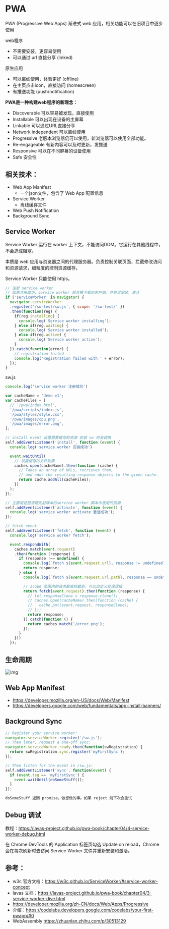 # PWA

PWA (Progressive Web Apps) 渐进式 web 应用，相关功能可以在旧项目中逐步使用

web程序 
* 不需要安装，更容易使用
* 可以通过 url 直接分享 (linked)

原生应用
* 可以离线使用，体验更好 (offline)
* 在主页点击icon，直接访问 (homescreen)
* 有推送功能 (push/notification)

**PWA是一种构建web程序的新理念：**

* Discoverable 可以容易被发现，直接使用
* Installable 可以出现在设备的主屏幕
* Linkable 可以通过URL直接分享
* Network independent 可以离线使用
* Progressive 老版本浏览器仍可以使用，新浏览器可以使用全部功能。
* Re-engageable 有新内容可以及时更新，发推送
* Responsive 可以在不同屏幕的设备使用
* Safe 安全性


## 相关技术：

* Web App Manifest
    * 一个json文件，包含了 Web App 配置信息
* Service Worker
    * 离线缓存文件
* Web Push Notification
* Background Sync

## Service Worker

Service Worker 运行在 worker 上下文，不能访问DOM。它运行在其他线程中，不会造成阻塞。

本质是 web 应用与浏览器之间的代理服务器。负责控制关联页面，拦截修改访问和资源请求，细粒度的控制资源缓存。

Service Worker 只能使用 https。

``` JavaScript
// 注册 service worker
// 如果注册成功，service worker 就会被下载到客户端，并尝试安装、激活
if ('serviceWorker' in navigator) {
  navigator.serviceWorker
  .register('/sw-test/sw.js', { scope: '/sw-test/' })
  .then(function(reg) {
    if(reg.installing) {
      console.log('Service worker installing');
    } else if(reg.waiting) {
      console.log('Service worker installed');
    } else if(reg.active) {
      console.log('Service worker active');
    }
  }).catch(function(error) {
    // registration failed
    console.log('Registration failed with ' + error);
  });
}
```

sw.js
``` JavaScript
console.log('service worker 注册成功')

var cacheName = 'demo-v1';
var cacheFiles = [
  // '/pwa/index.html',
  '/pwa/scripts/index.js',
  '/pwa/styles/style.css',
  '/pwa/images/cpu.png',
  '/pwa/images/error.png',
];

// install event 设置需要缓存的资源 安装 sw 时会调用
self.addEventListener('install', function (event) {
  console.log('service worker 安装成功')

  event.waitUntil(
    // 设置缓存的文件列表
    caches.open(cacheName).then(function (cache) {
      // Takes an array of URLs, retrieves them, 
      // and adds the resulting response objects to the given cache.
      return cache.addAll(cacheFiles);
    })
  );
});

// 主要用途是清理先前版本的service worker 脚本中使用的资源
self.addEventListener('activate', function (event) {
  console.log('service worker activate 激活成功');
});

// fetch event
self.addEventListener('fetch', function (event) {
  console.log('service worker fetch');

  event.respondWith(
    caches.match(event.request)
    .then(function (response) {
      if (response !== undefined) {
        console.log(`fetch ${event.request.url}, response != undefined`);
        return response;
      } else {
        console.log(`fetch ${event.request.url.path}, response == undefined`);

        // scope 范围内的请求都会拦截到，可以自定义处理逻辑
        return fetch(event.request).then(function (response) {
          // let responseClone = response.clone();
          // caches.open(cacheName).then(function (cache) {
          //   cache.put(event.request, responseClone);
          // });
          return response;
        }).catch(function () {
          return caches.match('/error.png');
        });
      }
    }))
  });
```

## 生命周期

![img](/asserts/img/sw.png)

## Web App Manifest

- https://developer.mozilla.org/en-US/docs/Web/Manifest
- https://developers.google.com/web/fundamentals/app-install-banners/

## Background Sync

``` JavaScript
// Register your service worker:
navigator.serviceWorker.register('/sw.js');
// Then later, request a one-off sync:
navigator.serviceWorker.ready.then(function(swRegistration) {
  return swRegistration.sync.register('myFirstSync');
});

// Then listen for the event in /sw.js:
self.addEventListener('sync', function(event) {
  if (event.tag == 'myFirstSync') {
    event.waitUntil(doSomeStuff());
  }
});

doSomeStuff 返回 promise，做想做的事。如果 reject 则下次会重试
```

## Debug 调试

教程：https://lavas-project.github.io/pwa-book/chapter04/4-service-worker-debug.html

在 Chrome DevTools 的 Application 标签页勾选 Update on reload，Chrome 会在每次刷新时去访问 Service Worker 文件并重新安装和激活。

## 参考：

- w3c 官方文档：https://w3c.github.io/ServiceWorker/#service-worker-concept
- lavas 文档：https://lavas-project.github.io/pwa-book/chapter04/3-service-worker-dive.html
- https://developer.mozilla.org/zh-CN/docs/Web/Apps/Progressive
- 介绍：https://codelabs.developers.google.com/codelabs/your-first-pwapp/#0
- WebAssembly https://zhuanlan.zhihu.com/p/30513129



